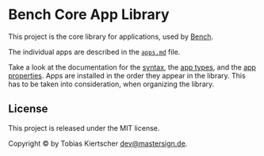 Bench Core App Library
======================

This project is the core library for applications,
used by [Bench](http://mastersign.github.io/bench/).

The individual apps are described in the [`apps.md`](apps.md) file.

Take a look at the documentation for the
[syntax](http://mastersign.github.io/bench/ref/markup-syntax/),
the [app types](http://mastersign.github.io/bench/ref/app-types/),
and the [app properties](http://mastersign.github.io/bench/ref/app-properties/).
Apps are installed in the order they appear in the library.
This has to be taken into consideration, when organizing the library.

## License

This project is released under the MIT license.

Copyright © by Tobias Kiertscher <dev@mastersign.de>.
